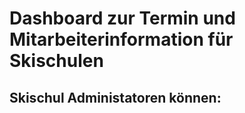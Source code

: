 # Dashboard zur Termin und Mitarbeiterinformation für Skischulen

Skischul Administatoren können:
- 
